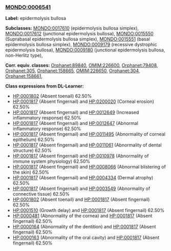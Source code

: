 
### [MONDO:0006541](http://purl.obolibrary.org/obo/MONDO_0006541)
**Label:** epidermolysis bullosa

**Subclasses:** [MONDO:0017610](http://purl.obolibrary.org/obo/MONDO_0017610) (epidermolysis bullosa simplex), [MONDO:0017612](http://purl.obolibrary.org/obo/MONDO_0017612) (junctional epidermolysis bullosa), [MONDO:0015550](http://purl.obolibrary.org/obo/MONDO_0015550) (Suprabasal epidermolysis bullosa simplex), [MONDO:0015551](http://purl.obolibrary.org/obo/MONDO_0015551) (basal epidermolysis bullosa simplex), [MONDO:0009179](http://purl.obolibrary.org/obo/MONDO_0009179) (recessive dystrophic epidermolysis bullosa), [MONDO:0009180](http://purl.obolibrary.org/obo/MONDO_0009180) (junctional epidermolysis bullosa, non-Herlitz type), 

**Corr. equiv. classes:** [Orphanet:89840](http://www.orpha.net/ORDO/Orphanet_89840), [OMIM:226600](http://purl.obolibrary.org/obo/OMIM_226600), [Orphanet:79408](http://www.orpha.net/ORDO/Orphanet_79408), [Orphanet:305](http://www.orpha.net/ORDO/Orphanet_305), [Orphanet:158665](http://www.orpha.net/ORDO/Orphanet_158665), [OMIM:226650](http://purl.obolibrary.org/obo/OMIM_226650), [Orphanet:304](http://www.orpha.net/ORDO/Orphanet_304), [Orphanet:158661](http://www.orpha.net/ORDO/Orphanet_158661), 

**Class expressions from DL-Learner:**

- [HP:0001802](http://purl.obolibrary.org/obo/HP_0001802) (Absent toenail) 62.50%
- [HP:0001817](http://purl.obolibrary.org/obo/HP_0001817) (Absent fingernail) and [HP:0200020](http://purl.obolibrary.org/obo/HP_0200020) (Corneal erosion) 62.50%
- [HP:0001817](http://purl.obolibrary.org/obo/HP_0001817) (Absent fingernail) and [HP:0012649](http://purl.obolibrary.org/obo/HP_0012649) (Increased inflammatory response) 62.50%
- [HP:0001817](http://purl.obolibrary.org/obo/HP_0001817) (Absent fingernail) and [HP:0012647](http://purl.obolibrary.org/obo/HP_0012647) (Abnormal inflammatory response) 62.50%
- [HP:0001817](http://purl.obolibrary.org/obo/HP_0001817) (Absent fingernail) and [HP:0011495](http://purl.obolibrary.org/obo/HP_0011495) (Abnormality of corneal epithelium) 62.50%
- [HP:0001817](http://purl.obolibrary.org/obo/HP_0001817) (Absent fingernail) and [HP:0011061](http://purl.obolibrary.org/obo/HP_0011061) (Abnormality of dental structure) 62.50%
- [HP:0001817](http://purl.obolibrary.org/obo/HP_0001817) (Absent fingernail) and [HP:0010978](http://purl.obolibrary.org/obo/HP_0010978) (Abnormality of immune system physiology) 62.50%
- [HP:0001817](http://purl.obolibrary.org/obo/HP_0001817) (Absent fingernail) and [HP:0008066](http://purl.obolibrary.org/obo/HP_0008066) (Abnormal blistering of the skin) 62.50%
- [HP:0001817](http://purl.obolibrary.org/obo/HP_0001817) (Absent fingernail) and [HP:0004334](http://purl.obolibrary.org/obo/HP_0004334) (Dermal atrophy) 62.50%
- [HP:0001817](http://purl.obolibrary.org/obo/HP_0001817) (Absent fingernail) and [HP:0003549](http://purl.obolibrary.org/obo/HP_0003549) (Abnormality of connective tissue) 62.50%
- [HP:0001802](http://purl.obolibrary.org/obo/HP_0001802) (Absent toenail) and [HP:0001817](http://purl.obolibrary.org/obo/HP_0001817) (Absent fingernail) 62.50%
- [HP:0001510](http://purl.obolibrary.org/obo/HP_0001510) (Growth delay) and [HP:0001817](http://purl.obolibrary.org/obo/HP_0001817) (Absent fingernail) 62.50%
- [HP:0000481](http://purl.obolibrary.org/obo/HP_0000481) (Abnormality of the cornea) and [HP:0001817](http://purl.obolibrary.org/obo/HP_0001817) (Absent fingernail) 62.50%
- [HP:0000164](http://purl.obolibrary.org/obo/HP_0000164) (Abnormality of the dentition) and [HP:0001817](http://purl.obolibrary.org/obo/HP_0001817) (Absent fingernail) 62.50%
- [HP:0000163](http://purl.obolibrary.org/obo/HP_0000163) (Abnormality of the oral cavity) and [HP:0001817](http://purl.obolibrary.org/obo/HP_0001817) (Absent fingernail) 62.50%



